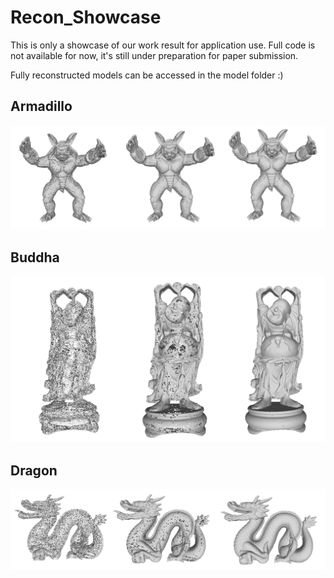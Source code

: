 # Recon_Showcase

This is only a showcase of our work result for application use. Full code is not available for now, it's still under preparation for paper submission.

Fully reconstructed models can be accessed in the model folder :)

## Armadillo
<p align="center">
  <img src="https://github.com/cuirq3/Recon_Showcase/blob/main/Pics/Armadillo_showcase.png">
</p>

## Buddha
<p align="center">
  <img src="https://github.com/cuirq3/Recon_Showcase/blob/main/Pics/buddha_showcase.png">
</p>

## Dragon

<p align="center">
  <img src="https://github.com/cuirq3/Recon_Showcase/blob/main/Pics/dragon_showcase.png">
</p>
